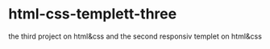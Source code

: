 # html-css-templett-three
the third project on html&amp;css and the second responsiv templet on html&amp;css 
